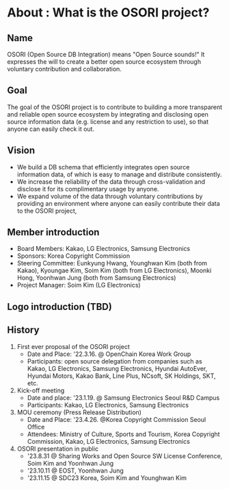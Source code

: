# About : What is the OSORI project?

## Name
OSORI (Open Source DB Integration) means "Open Source sounds!" It expresses the will to create a better open source ecosystem through voluntary contribution and collaboration.

## Goal
The goal of the OSORI project is to contribute to building a more transparent and reliable open source ecosystem by integrating and disclosing open source information data (e.g. license and any restriction to use), so that anyone can easily check it out.

## Vision
- We build a DB schema that efficiently integrates open source information data, of which is easy to manage and distribute consistently.
- We increase the reliability of the data through cross-validation and disclose it for its complimentary usage by anyone.
- We expand volume of the data through voluntary contributions by providing an environment where anyone can easily contribute their data to the OSORI project, 

## Member introduction
- Board Members: Kakao, LG Electronics, Samsung Electronics
- Sponsors: Korea Copyright Commission
- Steering Committee: Eunkyung Hwang, Younghwan Kim (both from Kakao), Kyoungae Kim, Soim Kim (both from LG Electronics), Moonki Hong, Yoonhwan Jung (both from Samsung Electronics)
- Project Manager: Soim Kim (LG Electronics)

## Logo introduction (TBD)

## History
1. First ever proposal of the OSORI project
   - Date and Place: '22.3.16. @ OpenChain Korea Work Group
   - Participants: open source delegation from companies such as Kakao, LG Electronics, Samsung Electronics, Hyundai AutoEver, Hyundai Motors, Kakao Bank, Line Plus, NCsoft, SK Holdings, SKT, etc.
2. Kick-off meeting
   - Date and place: '23.1.19. @ Samsung Electronics Seoul R&D Campus
   - Participants: Kakao, LG Electronics, Samsung Electronics
3. MOU ceremony (Press Release Distribution)
   - Date and Place: '23.4.26. @Korea Copyright Commission Seoul Office
   - Attendees: Ministry of Culture, Sports and Tourism, Korea Copyright Commission, Kakao, LG Electronics, Samsung Electronics 
4. OSORI presentation in public
   - '23.8.31 @ Sharing Works and Open Source SW License Conference, Soim Kim and Yoonhwan Jung
   - '23.10.11 @ EOST, Yoonhwan Jung
   - '23.11.15 @ SDC23 Korea, Soim Kim and Younghwan Kim
